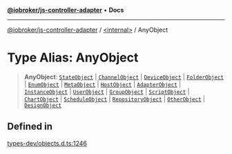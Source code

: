 [**@iobroker/js-controller-adapter**](../../README.md) • **Docs**

***

[@iobroker/js-controller-adapter](../../globals.md) / [\<internal\>](../README.md) / AnyObject

# Type Alias: AnyObject

> **AnyObject**: [`StateObject`](../interfaces/StateObject.md) \| [`ChannelObject`](../interfaces/ChannelObject.md) \| [`DeviceObject`](../interfaces/DeviceObject.md) \| [`FolderObject`](../interfaces/FolderObject.md) \| [`EnumObject`](../interfaces/EnumObject.md) \| [`MetaObject`](../interfaces/MetaObject.md) \| [`HostObject`](../interfaces/HostObject.md) \| [`AdapterObject`](../interfaces/AdapterObject.md) \| [`InstanceObject`](../interfaces/InstanceObject.md) \| [`UserObject`](../interfaces/UserObject.md) \| [`GroupObject`](../interfaces/GroupObject.md) \| [`ScriptObject`](../interfaces/ScriptObject.md) \| [`ChartObject`](../interfaces/ChartObject.md) \| [`ScheduleObject`](../interfaces/ScheduleObject.md) \| [`RepositoryObject`](../interfaces/RepositoryObject.md) \| [`OtherObject`](../interfaces/OtherObject.md) \| [`DesignObject`](../interfaces/DesignObject.md)

## Defined in

[types-dev/objects.d.ts:1246](https://github.com/ioBroker/ioBroker.js-controller/blob/8ad7f66ced81c171aa99d76496fa607acde05189/packages/types-dev/objects.d.ts#L1246)
